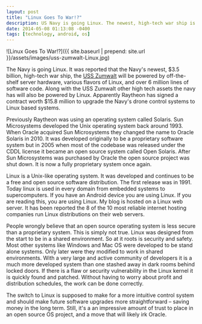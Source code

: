 ```yaml
---
layout: post
title: "Linux Goes To War!?"
description: US Navy is going Linux. The newest, high-tech war ship is powered by Linux. Raytheon signed a contract to upgrade the Navy’s drone control systems to Linux.
date: 2014-05-08 01:13:08 -0400
tags: [technology, android, os]
---
```


![Linux Goes To War!?]({{ site.baseurl | prepend: site.url }}/assets/images/uss-zumwalt-Linux.jpg)

The Navy is going Linux. It was reported that the Navy's newest, $3.5 billion, high-tech war ship, the [USS Zumwalt](https://en.wikipedia.org/wiki/USS_Zumwalt) will be powered by off-the-shelf server hardware, various flavors of Linux, and over 6 million lines of software code. Along with the USS Zumwalt other high tech assets the navy has will also be powered by Linux. Apparently Raytheon has signed a contract worth $15.8 million to upgrade the Navy's drone control systems to Linux based systems.<!--more-->

Previously Raytheon was using an operating system called Solaris. Sun Microsystems developed the Unix operating system back around 1993. When Oracle acquired Sun Microsystems they changed the name to Oracle Solaris in 2010. It was developed originally to be a proprietary software system but in 2005 when most of the codebase was released under the CDDL license it became an open source system called Open Solaris. After Sun Microsystems was purchased by Oracle the open source project was shut down. It is now a fully proprietary system once again.

Linux is a Unix-like operating system. It was developed and continues to be a free and open source software distribution. The first release was in 1991. Today linux is used in every domain from embedded systems to supercomputers. If you have an Android device you are using Linux. If you are reading this, you are using Linux. My blog is hosted on a Linux web server. It has been reported the 8 of the 10 most reliable internet hosting companies run Linux distributions on their web servers.

People wrongly believe that an open source operating system is less secure than a proprietary system. This is simply not true. Linux was designed from the start to be in a shared environment. So at it roots is security and safety. Most other systems like Windows and Mac OS were developed to be stand alone systems. Only later were they modified to work in shared environments. With a very large and active community of developers it is a much more developed system than one stashed away in dark rooms behind locked doors. If there is a flaw or security vulnerability in the Linux kernel it is quickly found and patched. Without having to worry about profit and distribution schedules, the work can be done correctly.

The switch to Linux is supposed to make for a more intuitive control system and should make future software upgrades more straightforward – saving money in the long term. Still, it's a an impressive amount of trust to place in an open source OS project, and a move that will likely irk Oracle.

